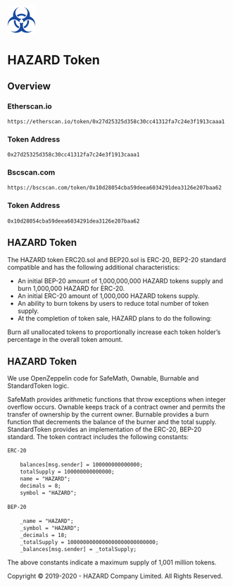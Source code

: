 <img src="https://github.com/AthitSaenwaet/token-distribution/blob/main/images/logo.png" width="64" height="64">

# HAZARD Token

## Overview

### Etherscan.io

    https://etherscan.io/token/0x27d25325d358c30cc41312fa7c24e3f1913caaa1

### Token Address

    0x27d25325d358c30cc41312fa7c24e3f1913caaa1

### Bscscan.com

    https://bscscan.com/token/0x10d28054cba59deea6034291dea3126e207baa62

### Token Address

    0x10d28054cba59deea6034291dea3126e207baa62

## HAZARD Token

The HAZARD token ERC20.sol and BEP20.sol is ERC-20, BEP2-20 standard compatible and has the following additional characteristics:

- An initial BEP-20 amount of 1,000,000,000 HAZARD tokens supply and burn 1,000,000 HAZARD for ERC-20.
- An initial ERC-20 amount of 1,000,000 HAZARD tokens supply.
- An ability to burn tokens by users to reduce total number of token supply.
- At the completion of token sale, HAZARD plans to do the following:

Burn all unallocated tokens to proportionally increase each token holder’s percentage in the overall token amount.

## HAZARD Token

We use OpenZeppelin code for SafeMath, Ownable, Burnable and StandardToken logic.

SafeMath provides arithmetic functions that throw exceptions when integer overflow occurs.
Ownable keeps track of a contract owner and permits the transfer of ownership by the current owner.
Burnable provides a burn function that decrements the balance of the burner and the total supply.
StandardToken provides an implementation of the ERC-20, BEP-20 standard.
The token contract includes the following constants:

    ERC-20

        balances[msg.sender] = 100000000000000;
        totalSupply = 100000000000000;
        name = "HAZARD";
        decimals = 8;
        symbol = "HAZARD";

    BEP-20

        _name = "HAZARD";
        _symbol = "HAZARD";
        _decimals = 18;
        _totalSupply = 1000000000000000000000000000;
        _balances[msg.sender] = _totalSupply;

The above constants indicate a maximum supply of 1,001 million tokens.

Copyright © 2019-2020 - HAZARD Company Limited. All Rights Reserved.
